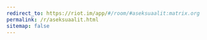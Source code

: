```yaml
---
redirect_to: https://riot.im/app/#/room/#aseksuaalit:matrix.org
permalink: /r/aseksuaalit.html
sitemap: false
---
```

